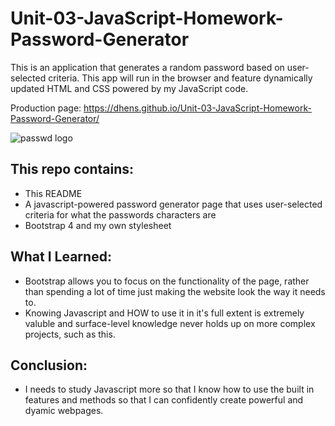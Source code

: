 # Unit-03-JavaScript-Homework-Password-Generator
This is an application that generates a random password based on user-selected criteria. This app will run in the browser and feature dynamically updated HTML and CSS powered by my JavaScript code.

Production page: https://dhens.github.io/Unit-03-JavaScript-Homework-Password-Generator/

![passwd logo](assets/images/logo.png)


## This repo contains:
* This README
* A javascript-powered password generator page that uses user-selected criteria for what the passwords characters are
* Bootstrap 4 and my own stylesheet

## What I Learned:
* Bootstrap allows you to focus on the functionality of the page, rather than spending a lot of time just making the website look the way it needs to.
* Knowing Javascript and HOW to use it in it's full extent is extremely valuble and surface-level knowledge never holds up on more complex projects, such as this.

## Conclusion:
* I needs to study Javascript more so that I know how to use the built in features and methods so that I can confidently create powerful and dyamic webpages.
